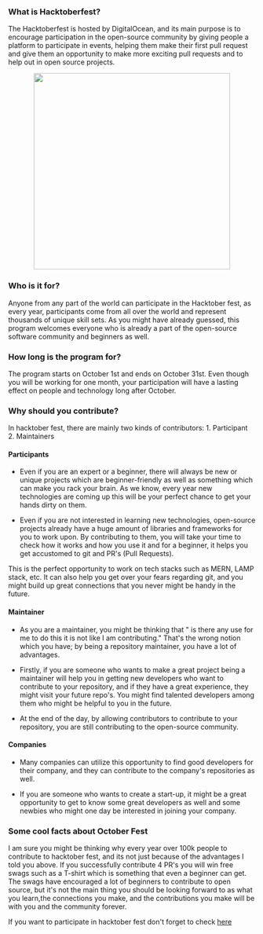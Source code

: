 ### What is Hacktoberfest?

The Hacktoberfest is hosted by DigitalOcean, and its main purpose is to encourage participation in the open-source community by giving people a platform to participate in events, helping them make their first pull request and give them an opportunity to make more exciting pull requests and to help out in open source projects.

<p align="center">
     <img width =400 height =400 src="https://hacktoberfest.digitalocean.com/img/logo-hacktoberfest-full.7d5e2645.svg" /></p>

### Who is it for?

Anyone from any part of the world can participate in the Hacktober fest, as every year, participants come from all over the world and represent thousands of unique skill sets. As you might have already guessed, this program welcomes everyone who is already a part of the open-source software community and beginners as well.

### How long is the program for?

The program starts on October 1st and ends on October 31st. Even though you will be working for one month, your participation will have a lasting effect on people and technology long after October.

### Why should you contribute?

In hacktober fest, there are mainly two kinds of contributors: 1. Participant 2. Maintainers

#### Participants

- Even if you are an expert or a beginner, there will always be new or unique projects which are beginner-friendly as well as something which can make you rack your brain. As we know, every year new technologies are coming up this will be your perfect chance to get your hands dirty on them.

- Even if you are not interested in learning new technologies, open-source projects already have a huge amount of libraries and frameworks for you to work upon. By contributing to them, you will take your time to check how it works and how you use it and for a beginner, it helps you get accustomed to git and PR's (Pull Requests).

This is the perfect opportunity to work on tech stacks such as MERN, LAMP stack, etc. It can also help you get over your fears regarding git, and you might build up great connections that you never might be handy in the future.

#### Maintainer

- As you are a maintainer, you might be thinking that " is there any use for me to do this it is not like I am contributing." That's the wrong notion which you have; by being a repository maintainer, you have a lot of advantages.

- Firstly, if you are someone who wants to make a great project being a maintainer will help you in getting new developers who want to contribute to your repository, and if they have a great experience, they might visit your future repo's. You might find talented developers among them who might be helpful to you in the future.

- At the end of the day, by allowing contributors to contribute to your repository, you are still contributing to the open-source community.

#### Companies

- Many companies can utilize this opportunity to find good developers for their company, and they can contribute to the company's repositories as well.

- If you are someone who wants to create a start-up, it might be a great opportunity to get to know some great developers as well and some newbies who might one day be interested in joining your company.

### Some cool facts about October Fest

I am sure you might be thinking why every year over 100k people to contribute to hacktober fest, and its not just because of the advantages I told you above. If you successfully contribute 4 PR's you will win free swags such as a T-shirt which is something that even a beginner can get. The swags have encouraged a lot of beginners to contribute to open source, but it's not the main thing you should be looking forward to as what you learn,the connections you make, and the contributions you make will be with you and the community forever.

If you want to participate in hacktober fest don't forget to check [here](https://hacktoberfest.digitalocean.com/resources)
